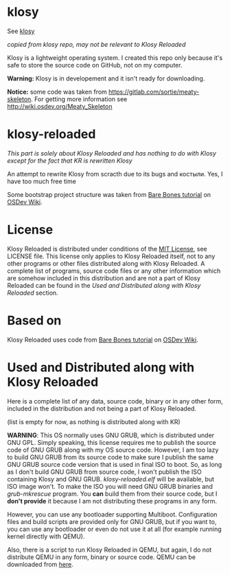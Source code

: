 # klosy
See [klosy](https://github.com/kodo-pp/klosy)

*copied from klosy repo, may not be relevant to Klosy Reloaded*

Klosy is a lightweight operating system. I created this repo only because it's safe to store the source code on GitHub, not on my computer.

**Warning:** Klosy is in developement and it isn't ready for downloading.

**Notice:** some code was taken from https://gitlab.com/sortie/meaty-skeleton. For getting more information see http://wiki.osdev.org/Meaty_Skeleton

# klosy-reloaded

*This part is solely about Klosy Reloaded and has nothing to do with Klosy except for the fact that KR is
rewritten Klosy*

An attempt to rewrite Klosy from scracth due to its bugs and костыли. Yes, I have too much free time

Some bootstrap project structure was taken from [Bare Bones tutorial](https://wiki.osdev.org/Bare_bones)
on [OSDev Wiki](https://wiki.osdev.org).

# License

Klosy Reloaded is distributed under conditions of the [MIT License](https://mit-license.org), see LICENSE file.
This license only applies to Klosy Reloaded itself, not to any other programs or other files distributed along
with Klosy Reloaded. A complete list of programs, source code files or any other information which are somehow
included in this distribution and are not a part of Klosy Reloaded can be found in the *Used and Distributed
along with Klosy Reloaded* section.

# Based on
Klosy Reloaded uses code from [Bare Bones tutorial](https://wiki.osdev.org/Bare_bones) on
[OSDev Wiki](https://wiki.osdev.org).

# Used and Distributed along with Klosy Reloaded
Here is a complete list of any data, source code, binary or in any other form, included in the distribution
and not being a part of Klosy Reloaded.

(list is empty for now, as nothing is distributed along with KR) 

**WARNING**: This OS normally uses GNU GRUB, which is distributed under GNU GPL. Simply speaking, this
license requires me to publish the source code of GNU GRUB along with my OS source code. However, I am too
lazy to build GNU GRUB from its source code to make sure I publish the same GNU GRUB source code version that
is used in final ISO to boot. So, as long as I don't build GNU GRUB from source code, I won't publish the
ISO containing Klosy and GNU GRUB. *klosy-reloaded.elf* will be available, but ISO image won't. To make
the ISO you will need GNU GRUB binaries and *grub-mkrescue* program. You **can** build them from their
source code, but I **don't provide** it because I am not distributing these programs in any form.

However, you can use any bootloader supporting Multiboot. Configuration files and build scripts are
provided only for GNU GRUB, but if you want to, you can use any bootloader or even do not use it at all
(for example running kernel directly with QEMU).

Also, there is a script to run Klosy Reloaded in QEMU, but again, I do not distribute QEMU in any form,
binary or source code. QEMU can be downloaded from [here](https://www.qemu.org/download).
